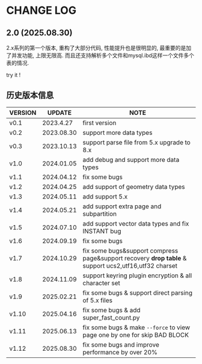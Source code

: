 # CHANGE LOG



## 2.0 (2025.08.30)

2.x系列的第一个版本, 重构了大部分代码, 性能提升也是很明显的, 最重要的是加了并发功能, 上限无限高.  而且还支持解析多个文件和mysql.ibd这样一个文件多个表的情况. 

try it !



## 历史版本信息

| VERSION | UPDATE     | NOTE                                                         |
| ------- | ---------- | ------------------------------------------------------------ |
| v0.1    | 2023.4.27  | first version                                                |
| v0.2    | 2023.08.30 | support more data types                                      |
| v0.3    | 2023.10.13 | support parse file from 5.x upgrade to 8.x                   |
| v1.0    | 2024.01.05 | add debug and support more data types                        |
| v1.1    | 2024.04.12 | fix some bugs                                                |
| v1.2    | 2024.04.25 | add support of geometry data types                           |
| v1.3    | 2024.05.11 | add support 5.x                                              |
| v1.4    | 2024.05.21 | add support extra page and subpartition                      |
| v1.5    | 2024.07.10 | add support vector data types and fix INSTANT bug            |
| v1.6    | 2024.09.19 | fix some bugs                                                |
| v1.7    | 2024.10.29 | fix some bugs&support compress page&support recovery **drop table** & support ucs2,utf16,utf32 charset |
| v1.8    | 2024.11.09 | support keyring plugin encryption & all character set        |
| v1.9    | 2025.02.21 | fix some bugs & support direct parsing of 5.x files          |
| v1.10   | 2025.04.16 | fix some bugs & add super_fast_count.py                      |
| v1.11   | 2025.06.13 | fix some bugs & make `--force` to view page one by one for skip BAD BLOCK |
| v1.12   | 2025.08.30 | fix some bugs and improve performance by over 20%            |